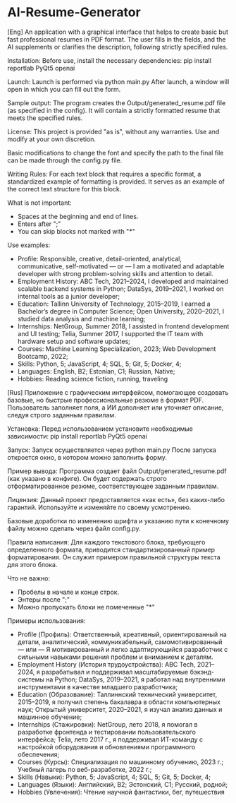# AI-Resume-Generator
[Eng]
An application with a graphical interface that helps to create basic but fast professional resumes in PDF format. The user fills in the fields, and the AI ​​supplements or clarifies the description, following strictly specified rules.

Installation:
Before use, install the necessary dependencies:
pip install reportlab PyQt5 openai

Launch:
Launch is performed via python main.py
After launch, a window will open in which you can fill out the form.

Sample output:
The program creates the Output/generated_resume.pdf file (as specified in the config). It will contain a strictly formatted resume that meets the specified rules.

License:
This project is provided "as is", without any warranties. Use and modify at your own discretion.

Basic modifications to change the font and specify the path to the final file can be made through the config.py file.

Writing Rules:
For each text block that requires a specific format, a standardized example of formatting is provided. It serves as an example of the correct text structure for this block.

What is not important:
- Spaces at the beginning and end of lines.
- Enters after ";"
- You can skip blocks not marked with "*"

Use examples:
- Profile:
Responsible, creative, detail-oriented, analytical, communicative, self-motivated
— or —
I am a motivated and adaptable developer with strong problem-solving skills and attention to detail.
- Employment History:
ABC Tech, 2021–2024, I developed and maintained scalable backend systems in Python;
DataSys, 2019–2021, I worked on internal tools as a junior developer;
- Education:
Tallinn University of Technology, 2015–2019, I earned a Bachelor’s degree in Computer Science;
Open University, 2020–2021, I studied data analysis and machine learning;
- Internships:
NetGroup, Summer 2018, I assisted in frontend development and UI testing;
Telia, Summer 2017, I supported the IT team with hardware setup and software updates;
- Courses:
Machine Learning Specialization, 2023;
Web Development Bootcamp, 2022;
- Skills:
Python, 5;
JavaScript, 4;
SQL, 5;
Git, 5;
Docker, 4;
- Languages:
English, B2;
Estonian, C1;
Russian, Native;
- Hobbies:
Reading science fiction, running, traveling

[Rus]
Приложение с графическим интерфейсом, помогающее создовать базовые, но быстрые профессиональные резюме в формат PDF. Пользователь заполняет поля, а ИИ дополняет или уточняет описание, следуя строго заданным правилам.

Установка:
Перед использованием установите необходимые зависимости:
pip install reportlab PyQt5 openai

Запуск:
Запуск осуществляется через python main.py
После запуска откроется окно, в котором можно заполнить форму.

Пример вывода:
Программа создает файл Output/generated_resume.pdf (как указано в конфиге). Он будет содержать строго отформатированное резюме, соответствующее заданным правилам.

Лицензия:
Данный проект предоставляется «как есть», без каких-либо гарантий. Используйте и изменяйте по своему усмотрению.

Базовые доработки по изменению шрифта и указанию пути к конечному файлу можно сделать через файл config.py.

Правила написания:
Для каждого текстового блока, требующего определенного формата, приводится стандартизированный пример форматирования. Он служит примером правильной структуры текста для этого блока.

Что не важно:
- Пробелы в начале и конце строк.
- Энтеры после ";"
- Можно пропускать блоки не помеченные "*"

Примеры использования:
- Profile (Профиль):
Ответственный, креативный, ориентированный на детали, аналитический, коммуникабельный, самомотивированный
— или —
Я мотивированный и легко адаптирующийся разработчик с сильными навыками решения проблем и вниманием к деталям.
- Employment History (История трудоустройства):
ABC Tech, 2021–2024, я разрабатывал и поддерживал масштабируемые бэкэнд-системы на Python;
DataSys, 2019–2021, я работал над внутренними инструментами в качестве младшего разработчика;
- Education (Образование):
Таллиннский технический университет, 2015–2019, я получил степень бакалавра в области компьютерных наук;
Открытый университет, 2020–2021, я изучал анализ данных и машинное обучение;
- Internships (Стажировки):
NetGroup, лето 2018, я помогал в разработке фронтенда и тестировании пользовательского интерфейса;
Telia, лето 2017 г., я поддерживал ИТ-команду с настройкой оборудования и обновлениями программного обеспечения;
- Courses (Курсы):
Специализация по машинному обучению, 2023 г.;
Учебный лагерь по веб-разработке, 2022 г.;
- Skills (Навыки):
Python, 5;
JavaScript, 4;
SQL, 5;
Git, 5;
Docker, 4;
- Languages (Языки):
Английский, B2;
Эстонский, C1;
Русский, родной;
- Hobbies (Увлечения):
Чтение научной фантастики, бег, путешествия
